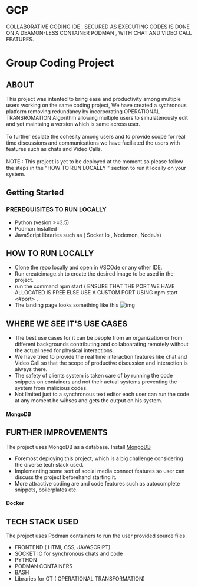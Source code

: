 # GCP
COLLABORATIVE CODING IDE , SECURED AS EXECUTING CODES IS DONE ON A DEAMON-LESS CONTAINER PODMAN , WITH CHAT AND VIDEO CALL FEATURES.
# Group Coding Project

## ABOUT
This project was intented to bring ease and productivity among multiple users working on the same coding project, We have created a sychronous platform removing redundancy by incorporating OPERATIONAL TRANSROMATION Algorithm allowing multiple users to simulatenously edit and yet maintaing a version which is same across user.
<br/>
<br/>
To further esclate the cohesity among users and to provide scope for real time discussions and communications we have faciliated the users with features such as chats and Video Calls.
<br/>
<br/>
NOTE : This project is yet to be deployed at the moment so please follow the steps in the "HOW TO RUN LOCALLY " section to run it locally on your system.
## Getting Started

### PREREQUISITES TO RUN LOCALLY 
* Python (vesion >=3.5)
* Podman Installed 
* JavaScript libraries such as ( Socket Io , Nodemon, NodeJs)

## HOW TO RUN LOCALLY 
* Clone the repo locally and open in VSCOde or any other IDE.
* Run createimage.sh to create the desired image to be used in the project.
* run the command npm start ( ENSURE THAT THE PORT WE HAVE ALLOCATED IS FREE ELSE USE A CUSTOM PORT USING npm start <#port> .
* The landing page looks something like this ![img](https://i.postimg.cc/28sP4G4D/Whats-App-Image-2022-09-15-at-2-26-40-AM.jpg)


## WHERE WE SEE IT'S USE CASES 
* The best use cases for it can be people from an organization or from different backgrounds contributing and collaboarating remotely without the actual need for physical interactions.
* We have tried to provide the real time interaction features like chat and Video Call so that the scope of productive discussion and interaction is always there.
* The safety of clients system is taken care of by running the code snippets on containers and not their actual systems preventing the system from malicious codes.
* Not limited just to a synchronous text editor each user can run the code at any moment he wihses and gets the output on his system.
#### MongoDB

## FURTHER IMPROVEMENTS
The project uses MongoDB as a database. Install [MongoDB](https://docs.mongodb.com/manual/administration/install-community/)

* Foremost deploying this project, which is a big challenge considering the diverse tech stack used.
* Implementing some sort of social media connect features so user can discuss the project beforehand starting it.
* More attractive coding are and code features such as autocomplete snippets, boilerplates etc.
#### Docker

## TECH STACK USED
The project uses Podman containers to run the user provided source files.

* FRONTEND ( HTMl, CSS, JAVASCRIPT) 
* SOCKET IO for synchronous chats and code
* PYTHON 
* PODMAN CONTAINERS
* BASH
* Libraries for OT ( OPERATIONAL TRANSFORMATION)

